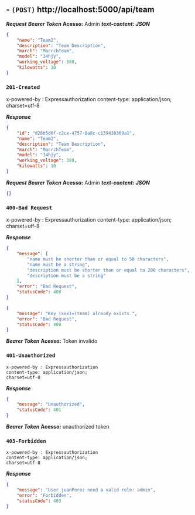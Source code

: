 ## - `(POST)` http://localhost:5000/api/team

***Request***
***Bearer Token***
**Acesso:** Admin
***text-content: JSON***
```json
{
    "name": "Team2",
    "description": "Team Description",
    "march": "MacrchTeam",
    "model": "34hjy",
    "working_voltage": 380,
    "kilowatts": 10
}
```
### `201-Created`
x-powered-by : Expressauthorization
content-type: application/json; 
charset=utf-8

***Response***
```json
{
    "id": "d26b5d0f-c2ce-4757-8a8c-c139438369a1",
    "name": "Team2",
    "description": "Team Description",
    "march": "MacrchTeam",
    "model": "34hjy",
    "working_voltage": 380,
    "kilowatts": 10
}
```

***Request***
***Bearer Token***
**Acesso:** Admin
***text-content: JSON***
```json
{}
```

### `400-Bad Request`

x-powered-by : Expressauthorization
content-type: application/json; 
charset=utf-8

***Response***
```json
{
    "message": [
        "name must be shorter than or equal to 50 characters",
        "name must be a string",
        "description must be shorter than or equal to 200 characters",
        "description must be a string"
    ],
    "error": "Bad Request",
    "statusCode": 400
}

{
    "message": "Key (xxx)=(team) already exists.",
    "error": "Bad Request",
    "statusCode": 400
}
```

***Bearer Token***
**Acesso:** Token invalido

### `401-Unauthorized`
```
x-powered-by : Expressauthorization
content-type: application/json; 
charset=utf-8
```

***Response***
```json
{
    "message": "Unauthorized",
    "statusCode": 401
}
```

***Bearer Token***
**Acesso:** unauthorized token

### `403-Forbidden`
```
x-powered-by : Expressauthorization
content-type: application/json; 
charset=utf-8
```

***Response***
```json
{
    "message": "User juanPerez need a valid role: admin",
    "error": "Forbidden",
    "statusCode": 403
}
```